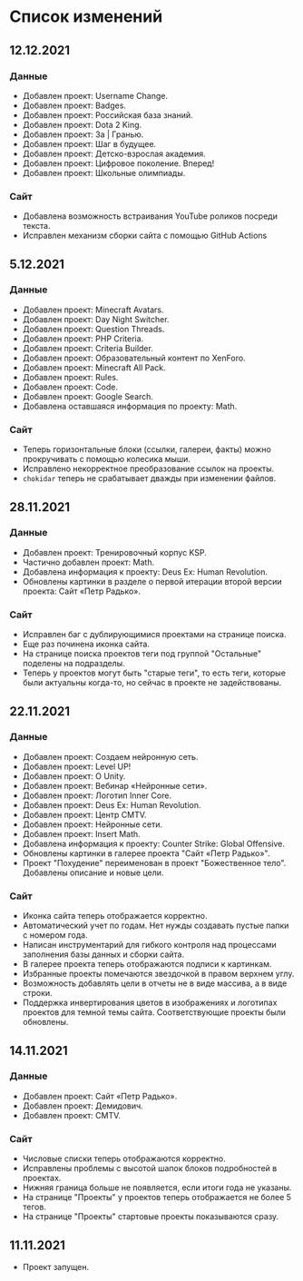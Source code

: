 # Список изменений

## 12.12.2021

### Данные

- Добавлен проект: Username Change.
- Добавлен проект: Badges.
- Добавлен проект: Российская база знаний.
- Добавлен проект: Dota 2 King.
- Добавлен проект: За | Гранью.
- Добавлен проект: Шаг в будущее.
- Добавлен проект: Детско-взрослая академия.
- Добавлен проект: Цифровое поколение. Вперед!
- Добавлен проект: Школьные олимпиады.

### Сайт

- Добавлена возможность встраивания YouTube роликов посреди текста.
- Исправлен механизм сборки сайта с помощью GitHub Actions

## 5.12.2021

### Данные

- Добавлен проект: Minecraft Avatars.
- Добавлен проект: Day Night Switcher.
- Добавлен проект: Question Threads.
- Добавлен проект: PHP Criteria.
- Добавлен проект: Criteria Builder.
- Добавлен проект: Образовательный контент по XenForo.
- Добавлен проект: Minecraft All Pack.
- Добавлен проект: Rules.
- Добавлен проект: Code.
- Добавлен проект: Google Search.
- Добавлена оставшаяся информация по проекту: Math.

### Сайт

- Теперь горизонтальные блоки (ссылки, галереи, факты) можно прокручивать с помощью колесика мыши.
- Исправлено некорректное преобразование ссылок на проекты.
- `chokidar` теперь не срабатывает дважды при изменении файлов.

## 28.11.2021

### Данные

- Добавлен проект: Тренировочный корпус KSP.
- Частично добавлен проект: Math.
- Добавлена информация к проекту: Deus Ex: Human Revolution.
- Обновлены картинки в разделе о первой итерации второй версии проекта: Сайт «Петр Радько».

### Сайт

- Исправлен баг с дублирующимися проектами на странице поиска.
- Еще раз починена иконка сайта.
- На странице поиска проектов теги под группой "Остальные" поделены на подразделы.
- Теперь у проектов могут быть "старые теги", то есть теги, которые были актуальны когда-то, но сейчас в проекте не задействованы.

## 22.11.2021

### Данные

- Добавлен проект: Создаем нейронную сеть.
- Добавлен проект: Level UP!
- Добавлен проект: О Unity.
- Добавлен проект: Вебинар «Нейронные сети».
- Добавлен проект: Логотип Inner Core.
- Добавлен проект: Deus Ex: Human Revolution.
- Добавлен проект: Центр CMTV.
- Добавлен проект: Нейронные сети.
- Добавлен проект: Insert Math.
- Добавлена информация к проекту: Counter Strike: Global Offensive.
- Обновлены картинки в галерее проекта "Сайт «Петр Радько»".
- Проект "Похудение" переименован в проект "Божественное тело". Добавлены описание и новые цели.

### Сайт

- Иконка сайта теперь отображается корректно.
- Автоматический учет по годам. Нет нужды создавать пустые папки с номером года.
- Написан инструментарий для гибкого контроля над процессами заполнения базы данных и сборки сайта.
- В галерее проекта теперь отображаются подписи к картинкам.
- Избранные проекты помечаются звездочкой в правом верхнем углу.
- Возможность добавлять цели в отчеты не в виде массива, а в виде строки.
- Поддержка инвертирования цветов в изображениях и логотипах проектов для темной темы сайта. Соответствующие проекты были обновлены.

## 14.11.2021

### Данные

- Добавлен проект: Сайт «Петр Радько».
- Добавлен проект: Демидович.
- Добавлен проект: CMTV.

### Сайт

- Числовые списки теперь отображаются корректно.
- Исправлены проблемы с высотой шапок блоков подробностей в проектах.
- Нижняя граница больше не появляется, если итоги года не указаны.
- На странице "Проекты" у проектов теперь отображается не более 5 тегов.
- На странице "Проекты" стартовые проекты показываются сразу.

## 11.11.2021

- Проект запущен.